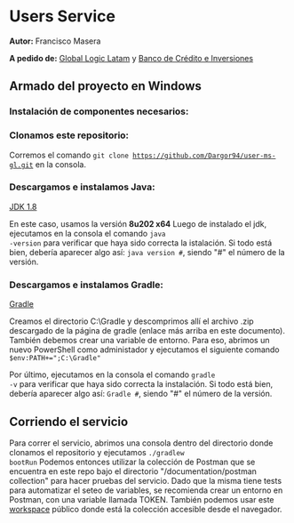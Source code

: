 # Users Service
**Autor:** Francisco Masera

**A pedido de:** [Global Logic Latam](https://www.globallogic.com/latam/) y [Banco de Crédito e Inversiones](https://www.bci.cl/)

## Armado del proyecto en **Windows**
### Instalación de componentes necesarios:
  
  ### Clonamos este repositorio:
  Corremos el comando <code>git clone https://github.com/Dargor94/user-ms-gl.git</code> en la consola.
  
  ### Descargamos e instalamos Java:
  [JDK 1.8](https://www.oracle.com/ar/java/technologies/javase/javase8-archive-downloads.html)
  
  En este caso, usamos la versión **8u202 x64**
  Luego de instalado el jdk, ejecutamos en la consola el comando <code>java -version</code> para verificar que haya sido correcta la istalación.
  Si todo está bien, debería aparecer algo así: <code>java version #</code>, siendo "#" el número de la versión.
  
  ### Descargamos e instalamos Gradle:
  [Gradle](https://gradle.org/releases)
  
  Creamos el directorio C:\Gradle y descomprimos allí el archivo .zip descargado de la página de gradle (enlace más arriba en este documento).
  También debemos crear una variable de entorno. Para eso, abrimos un nuevo PowerShell como administador y ejecutamos el siguiente comando 
  <code>$env:PATH+=";C:\Gradle"</code>
  
  Por último, ejecutamos en la consola el comando <code>gradle -v</code> para verificar que haya sido correcta la instalación.
  Si todo está bien, debería aparecer algo así: <code>Gradle #</code>, siendo "#" el número de la versión.

  
## Corriendo el servicio
  Para correr el servicio, abrimos una consola dentro del directorio donde clonamos el repositorio y ejecutamos <code>./gradlew bootRun</code>
  Podemos entonces utilizar la colección de Postman que se encuentra en este repo bajo el directorio "/documentation/postman collection" para hacer pruebas del           servicio. Dado que la misma tiene tests para automatizar el seteo de variables, se recomienda crear un entorno en Postman, con una variable llamada TOKEN.
  También podemos usar este [workspace](https://www.postman.com/lively-capsule-969062/workspace/0f82b00e-e09e-4e80-a6bf-95a9ddf44abc/overview) público donde está la     colección accesible desde el navegador.
